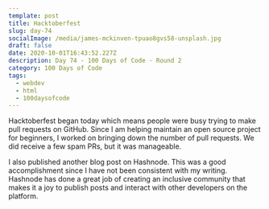 ```yaml
---
template: post
title: Hacktoberfest
slug: day-74
socialImage: /media/james-mckinven-tpuao8gvs58-unsplash.jpg
draft: false
date: 2020-10-01T16:43:52.227Z
description: Day 74 - 100 Days of Code - Round 2
category: 100 Days of Code
tags:
  - webdev
  - html
  - 100daysofcode
---
```


Hacktoberfest began today which means people were busy trying to make pull requests on GitHub. Since I am helping maintain an open source project for beginners, I worked on bringing down the number of pull requests. We did receive a few spam PRs, but it was manageable.

I also published another blog post on Hashnode. This was a good accomplishment since I have not been consistent with my writing. Hashnode has done a great job of creating an inclusive community that makes it a joy to publish posts and interact with other developers on the platform.
